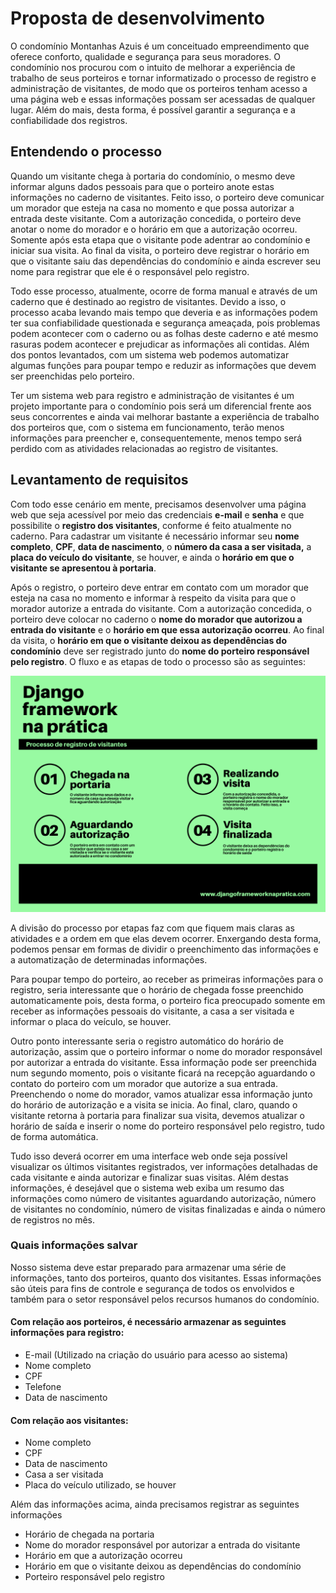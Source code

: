 # Proposta de desenvolvimento

O condomínio Montanhas Azuis é um conceituado empreendimento que oferece conforto, qualidade e segurança para seus moradores. O condomínio nos procurou com o intuito de melhorar a experiência de trabalho de seus porteiros e tornar informatizado o processo de registro e administração de visitantes, de modo que os porteiros tenham acesso a uma página web e essas informações possam ser acessadas de qualquer lugar. Além do mais, desta forma, é possível garantir a segurança e a confiabilidade dos registros.

## Entendendo o processo

Quando um visitante chega à portaria do condomínio, o mesmo deve informar alguns dados pessoais para que o porteiro anote estas informações no caderno de visitantes. Feito isso, o porteiro deve comunicar um morador que esteja na casa no momento e que possa autorizar a entrada deste visitante. Com a autorização concedida, o porteiro deve anotar o nome do morador e o horário em que a autorização ocorreu. Somente após esta etapa que o visitante pode adentrar ao condomínio e iniciar sua visita. Ao final da visita, o porteiro deve registrar o horário em que o visitante saiu das dependências do condomínio e ainda escrever seu nome para registrar que ele é o responsável pelo registro.

Todo esse processo, atualmente, ocorre de forma manual e através de um caderno que é destinado ao registro de visitantes. Devido a isso, o processo acaba levando mais tempo que deveria e as informações podem ter sua confiabilidade questionada e segurança ameaçada, pois problemas podem acontecer com o caderno ou as folhas deste caderno e até mesmo rasuras podem acontecer e prejudicar as informações ali contidas. Além dos pontos levantados, com um sistema web podemos automatizar algumas funções para poupar tempo e reduzir as informações que devem ser preenchidas pelo porteiro.

Ter um sistema web para registro e administração de visitantes é um projeto importante para o condomínio pois será um diferencial frente aos seus concorrentes e ainda vai melhorar bastante a experiência de trabalho dos porteiros que, com o sistema em funcionamento, terão menos informações para preencher e, consequentemente, menos tempo será perdido com as atividades relacionadas ao registro de visitantes.

## Levantamento de requisitos

Com todo esse cenário em mente, precisamos desenvolver uma página web que seja acessível por meio das credenciais **e-mail** e **senha** e que possibilite o **registro dos visitantes**, conforme é feito atualmente no caderno. Para cadastrar um visitante é necessário informar seu **nome completo**, **CPF**, **data de nascimento**, o **número da casa a ser visitada,** a **placa do veículo do visitante**, se houver, e ainda o **horário em que o visitante se apresentou à portaria**.

Após o registro, o porteiro deve entrar em contato com um morador que esteja na casa no momento e informar à respeito da visita para que o morador autorize a entrada do visitante. Com a autorização concedida, o porteiro deve colocar no caderno o **nome do morador que autorizou a entrada do visitante** e o **horário em que essa autorização ocorreu**. Ao final da visita, o **horário em que o visitante deixou as dependências do condomínio** deve ser registrado junto do **nome do porteiro responsável pelo registro**. O fluxo e as etapas de todo o processo são as seguintes:

![Imagem com etapas do processo de registro de visitantes, onde temos quatro etapas: chegada na portaria, aguardando autoriza&#xE7;&#xE3;o, realizando visita e visita finalizada](./docs/images/processo-registro.png)

A divisão do processo por etapas faz com que fiquem mais claras as atividades e a ordem em que elas devem ocorrer. Enxergando desta forma, podemos pensar em formas de dividir o preenchimento das informações e a automatização de determinadas informações.

Para poupar tempo do porteiro, ao receber as primeiras informações para o registro, seria interessante que o horário de chegada fosse preenchido automaticamente pois, desta forma, o porteiro fica preocupado somente em receber as informações pessoais do visitante, a casa a ser visitada e informar o placa do veículo, se houver.

Outro ponto interessante seria o registro automático do horário de autorização, assim que o porteiro informar o nome do morador responsável por autorizar a entrada do visitante. Essa informação pode ser preenchida num segundo momento, pois o visitante ficará na recepção aguardando o contato do porteiro com um morador que autorize a sua entrada. Preenchendo o nome do morador, vamos atualizar essa informação junto do horário de autorização e a visita se inicia. Ao final, claro, quando o visitante retorna à portaria para finalizar sua visita, devemos atualizar o horário de saída e inserir o nome do porteiro responsável pelo registro, tudo de forma automática.

Tudo isso deverá ocorrer em uma interface web onde seja possível visualizar os últimos visitantes registrados, ver informações detalhadas de cada visitante e ainda autorizar e finalizar suas visitas. Além destas informações, é desejável que o sistema web exiba um resumo das informações como número de visitantes aguardando autorização, número de visitantes no condomínio, número de visitas finalizadas e ainda o número de registros no mês.

### Quais informações salvar

Nosso sistema deve estar preparado para armazenar uma série de informações, tanto dos porteiros, quanto dos visitantes. Essas informações são úteis para fins de controle e segurança de todos os envolvidos e também para o setor responsável pelos recursos humanos do condomínio.

#### Com relação aos porteiros, é necessário armazenar as seguintes informações para registro:

* E-mail \(Utilizado na criação do usuário para acesso ao sistema\)
* Nome completo
* CPF
* Telefone
* Data de nascimento

#### Com relação aos visitantes:

* Nome completo
* CPF
* Data de nascimento
* Casa a ser visitada
* Placa do veículo utilizado, se houver

Além das informações acima, ainda precisamos registrar as seguintes informações

* Horário de chegada na portaria
* Nome do morador responsável por autorizar a entrada do visitante
* Horário em que a autorização ocorreu
* Horário em que o visitante deixou as dependências do condomínio
* Porteiro responsável pelo registro



